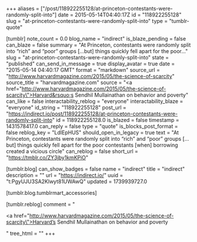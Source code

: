 +++
aliases = ["/post/118922255128/at-princeton-contestants-were-randomly-split-into"]
date = 2015-05-14T04:40:17Z
id = "118922255128"
slug = "at-princeton-contestants-were-randomly-split-into"
type = "tumblr-quote"

[tumblr]
note_count = 0.0
blog_name = "indirect"
is_blaze_pending = false
can_blaze = false
summary = "At Princeton, contestants were randomly split into “rich” and “poor” groups […but] things quickly fell apart for the poor..."
slug = "at-princeton-contestants-were-randomly-split-into"
state = "published"
can_send_in_message = true
display_avatar = true
date = "2015-05-14 04:40:17 GMT"
format = "markdown"
source_url = "http://www.harvardmagazine.com/2015/05/the-science-of-scarcity"
source_title = "harvardmagazine.com"
source = "<a href=\"http://www.harvardmagazine.com/2015/05/the-science-of-scarcity\">Harvard&rsquo;s Sendhil Mullainathan on behavior and poverty</a>"
can_like = false
interactability_reblog = "everyone"
interactability_blaze = "everyone"
id_string = "118922255128"
post_url = "https://indirect.io/post/118922255128/at-princeton-contestants-were-randomly-split-into"
id = 118922255128.0
is_blazed = false
timestamp = 1431578417.0
can_reply = false
type = "quote"
is_blocks_post_format = false
reblog_key = "LdIEpHUS"
should_open_in_legacy = true
text = "At Princeton, contestants were randomly split into “rich” and “poor” groups […but] things quickly fell apart for the poor contestants [when] borrowing created a vicious circle"
can_reblog = false
short_url = "https://tmblr.co/ZY3jby1kmKPiO"

[tumblr.blog]
can_show_badges = false
name = "indirect"
title = "indirect"
description = ""
url = "https://indirect.io/"
uuid = "t:PgyUJU3SA2Klwyt81UWAwQ"
updated = 1739939727.0

[tumblr.blog.tumblrmart_accessories]

[tumblr.reblog]
comment = "<p><a href=\"http://www.harvardmagazine.com/2015/05/the-science-of-scarcity\">Harvard’s Sendhil Mullainathan on behavior and poverty</a></p>"
tree_html = ""
+++
